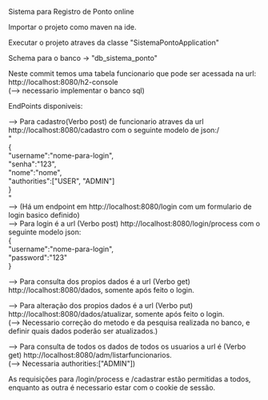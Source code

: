 Sistema para Registro de Ponto online

Importar o projeto como maven na ide.

Executar o projeto atraves da classe "SistemaPontoApplication"

Schema para o banco -> "db_sistema_ponto"<br/>

Neste commit temos uma tabela funcionario que pode ser acessada na url: http://localhost:8080/h2-console<br/>
(--> necessario implementar o banco sql)

EndPoints disponiveis:

--> Para cadastro(Verbo post) de funcionario atraves da url http://localhost:8080/cadastro com o seguinte modelo de json:/<br/>
"<br/>
{<br/>
    "username":"nome-para-login",<br/>
    "senha":"123",<br/>
    "nome":"nome",<br/>
    "authorities":["USER", "ADMIN"]<br/>
}<br/>
"<br/>
--> (Há um endpoint em http://localhost:8080/login com um formulario de login basico definido)<br/>
--> Para login é a url (Verbo post) http://localhost:8080/login/process com o seguinte modelo json:<br/>
{<br/>
    "username":"nome-para-login",<br/>
    "password":"123"<br/>
}<br/>

--> Para consulta dos propios dados é a url (Verbo get) http://localhost:8080/dados, somente após feito o login.

--> Para alteração dos propios dados é a url (Verbo put) http://localhost:8080/dados/atualizar, somente após feito o login.<br/>
(--> Necessario correção do metodo e da pesquisa realizada no banco, e definir quais dados poderão ser atualizados.)

--> Para consulta de todos os dados de todos os usuarios a url é (Verbo get) http://localhost:8080/adm/listarfuncionarios.<br/>
(--> Necessaria authorities:["ADMIN"])

As requisições para /login/process e /cadastrar estão permitidas a todos, enquanto as outra é necessario estar com o cookie de sessão.<br/>

